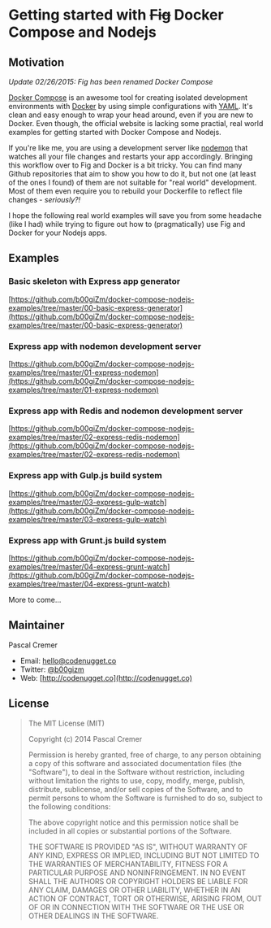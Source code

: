 # Getting started with ~~Fig~~ Docker Compose and Nodejs

## Motivation

*Update 02/26/2015: Fig has been renamed Docker Compose*

[Docker Compose](http://docs.docker.com/compose/) is an awesome tool for creating isolated development environments with [Docker](http://docker.com) by using simple configurations with [YAML](http://www.yaml.org/). It's clean and easy enough to wrap your head around, even if you are new to Docker. Even though, the official website is lacking some practial, real world examples for getting started with Docker Compose and Nodejs.

If you're like me, you are using a development server like [nodemon](https://github.com/remy/nodemon) that watches all your file changes and restarts your app accordingly. Bringing this workflow over to Fig and Docker is a bit tricky. You can find many Github repositories that aim to show you how to do it, but not one (at least of the ones I found) of them are not suitable for "real world" development. Most of them even require you to rebuild your Dockerfile to reflect file changes - _seriously?!_

I hope the following real world examples will save you from some headache (like I had) while trying to figure out how to (pragmatically) use Fig and Docker for your Nodejs apps.

## Examples

### Basic skeleton with Express app generator
[https://github.com/b00giZm/docker-compose-nodejs-examples/tree/master/00-basic-express-generator](https://github.com/b00giZm/docker-compose-nodejs-examples/tree/master/00-basic-express-generator)

### Express app with nodemon development server
[https://github.com/b00giZm/docker-compose-nodejs-examples/tree/master/01-express-nodemon](https://github.com/b00giZm/docker-compose-nodejs-examples/tree/master/01-express-nodemon)

### Express app with Redis and nodemon development server
[https://github.com/b00giZm/docker-compose-nodejs-examples/tree/master/02-express-redis-nodemon](https://github.com/b00giZm/docker-compose-nodejs-examples/tree/master/02-express-redis-nodemon)

### Express app with Gulp.js build system
[https://github.com/b00giZm/docker-compose-nodejs-examples/tree/master/03-express-gulp-watch](https://github.com/b00giZm/docker-compose-nodejs-examples/tree/master/03-express-gulp-watch)

### Express app with Grunt.js build system
[https://github.com/b00giZm/docker-compose-nodejs-examples/tree/master/04-express-grunt-watch](https://github.com/b00giZm/docker-compose-nodejs-examples/tree/master/04-express-grunt-watch)

More to come...

## Maintainer

Pascal Cremer

* Email: <hello@codenugget.co>
* Twitter: [@b00gizm](https://twitter.com/b00gizm)
* Web: [http://codenugget.co](http://codenugget.co)

## License

> The MIT License (MIT)
>
> Copyright (c) 2014 Pascal Cremer
>
>Permission is hereby granted, free of charge, to any person obtaining a copy
>of this software and associated documentation files (the "Software"), to deal
>in the Software without restriction, including without limitation the rights
>to use, copy, modify, merge, publish, distribute, sublicense, and/or sell
>copies of the Software, and to permit persons to whom the Software is
>furnished to do so, subject to the following conditions:
>
>The above copyright notice and this permission notice shall be included in all
>copies or substantial portions of the Software.
>
>THE SOFTWARE IS PROVIDED "AS IS", WITHOUT WARRANTY OF ANY KIND, EXPRESS OR
>IMPLIED, INCLUDING BUT NOT LIMITED TO THE WARRANTIES OF MERCHANTABILITY,
>FITNESS FOR A PARTICULAR PURPOSE AND NONINFRINGEMENT. IN NO EVENT SHALL THE
>AUTHORS OR COPYRIGHT HOLDERS BE LIABLE FOR ANY CLAIM, DAMAGES OR OTHER
>LIABILITY, WHETHER IN AN ACTION OF CONTRACT, TORT OR OTHERWISE, ARISING FROM,
>OUT OF OR IN CONNECTION WITH THE SOFTWARE OR THE USE OR OTHER DEALINGS IN THE
>SOFTWARE.

